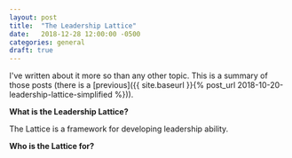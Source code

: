 ```yaml
---
layout: post
title:  "The Leadership Lattice"
date:   2018-12-28 12:00:00 -0500
categories: general
draft: true
---
```


I've written about it more so than any other topic. This is a summary of those posts (there is a [previous]({{ site.baseurl }}{% post_url 2018-10-20-leadership-lattice-simplified %})).

**What is the Leadership Lattice?**

The Lattice is a framework for developing leadership ability. 


**Who is the Lattice for?**


